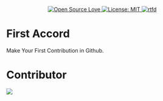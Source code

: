 <p align="center">
    <a href="https://github.com/STICKnoLOGIC/First-Accord" alt="Open Source Love">
        <img alt="Open Source Love" src="https://STICKnoLOGIC.github.io/open-source-badges/badges/open-source-v1/open-source.svg" >
    </a>
    <a href="https://opensource.org/licenses/MIT" alt="License: MIT">
        <img alt="License: MIT" src="https://img.shields.io/badge/License-MIT-green.svg" >
    </a>
    <a href="/docs" alt="rtfd">
        <img alt="rtfd" src="https://img.shields.io/badge/Readthedocs-%23000000.svg?style=for-the-badge&logo=readthedocs&logoColor=white" >
    </a>
</p>

# First Accord
 Make Your First Contribution in Github.

# Contributor
<img src = "https://contrib.rocks/image?repo=STICKnoLOGIC/first-accord"/>

